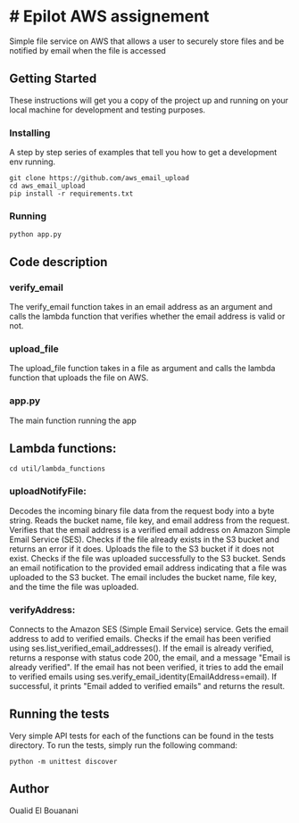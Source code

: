 # # Epilot AWS assignement

Simple file service on AWS that allows a user to securely store files and be notified by email when the file is accessed

## Getting Started

These instructions will get you a copy of the project up and running on your local machine for development and testing purposes.


### Installing

A step by step series of examples that tell you how to get a development env running.
```
git clone https://github.com/aws_email_upload
cd aws_email_upload
pip install -r requirements.txt
```

### Running
```
python app.py
```


## Code description

### verify_email

The verify_email function takes in an email address as an argument and calls the lambda function that verifies whether the email address is valid or not.

### upload_file

The upload_file function takes in a file as argument and calls the lambda function that uploads the file on AWS.

### app.py

The main function running the app

## Lambda functions:
```
cd util/lambda_functions
```

### uploadNotifyFile:
Decodes the incoming binary file data from the request body into a byte string.
Reads the bucket name, file key, and email address from the request.
Verifies that the email address is a verified email address on Amazon Simple Email Service (SES).
Checks if the file already exists in the S3 bucket and returns an error if it does.
Uploads the file to the S3 bucket if it does not exist.
Checks if the file was uploaded successfully to the S3 bucket.
Sends an email notification to the provided email address indicating that a file was uploaded to the S3 bucket. The email includes the bucket name, file key, and the time the file was uploaded.

### verifyAddress:
Connects to the Amazon SES (Simple Email Service) service.
Gets the email address to add to verified emails.
Checks if the email has been verified using ses.list_verified_email_addresses().
If the email is already verified, returns a response with status code 200, the email, and a message "Email is already verified".
If the email has not been verified, it tries to add the email to verified emails using ses.verify_email_identity(EmailAddress=email).
If successful, it prints "Email added to verified emails" and returns the result.

## Running the tests

Very simple API tests for each of the functions can be found in the tests directory. To run the tests, simply run the following command:
```
python -m unittest discover
```

## Author

Oualid El Bouanani
